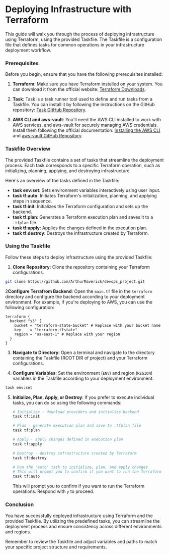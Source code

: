 # Deploying Infrastructure with Terraform

This guide will walk you through the process of deploying infrastructure using Terraform, using the provided Taskfile. The Taskfile is a configuration file that defines tasks for common operations in your infrastructure deployment workflow.

### Prerequisites

Before you begin, ensure that you have the following prerequisites installed:

1. **Terraform**: Make sure you have Terraform installed on your system. You can download it from the official website: [Terraform Downloads](https://www.terraform.io/downloads.html).

2. **Task**: Task is a task runner tool used to define and run tasks from a Taskfile. You can install it by following the instructions on the GitHub repository: [Task GitHub Repository](https://github.com/go-task/task).

3. **AWS CLI and aws-vault**: You'll need the AWS CLI installed to work with AWS services, and aws-vault for securely managing AWS credentials. Install them following the official documentation: [Installing the AWS CLI](https://docs.aws.amazon.com/cli/latest/userguide/install-cliv2.html) and [aws-vault GitHub Repository](https://github.com/99designs/aws-vault).

### Taskfile Overview

The provided Taskfile contains a set of tasks that streamline the deployment process. Each task corresponds to a specific Terraform operation, such as initializing, planning, applying, and destroying infrastructure.

Here's an overview of the tasks defined in the Taskfile:

- **task env:set**: Sets environment variables interactively using user input.
- **task tf:auto**: Initiates Terraform's initialization, planning, and applying steps in sequence.
- **task tf:init**: Initializes the Terraform configuration and sets up the backend.
- **task tf:plan**: Generates a Terraform execution plan and saves it to a `.tfplan` file.
- **task tf:apply**: Applies the changes defined in the execution plan.
- **task tf:destroy**: Destroys the infrastructure created by Terraform.

### Using the Taskfile

Follow these steps to deploy infrastructure using the provided Taskfile:

1. **Clone Repository**: Clone the repository containing your Terraform configurations.
```bash
git clone https://github.com/ArthurMaverick/devops_project.git
```
2**Configure Terrafrom Backend**: Open the `main.tf` file in the `terraform` directory and configure the backend according to your deployment environment. For example, if you're deploying to AWS, you can use the following configuration:
```hcl
terraform {
  backend "s3" {
    bucket = "terraform-state-bucket" # Replace with your bucket name
    key    = "terraform.tfstate"
    region = "us-east-1" # Replace with your region
  }
}
```

3. **Navigate to Directory**: Open a terminal and navigate to the directory containing the Taskfile (ROOT DIR of project) and your Terraform configurations.

4. **Configure Variables**: Set the environment (`ENV`) and region (`REGION`) variables in the Taskfile according to your deployment environment.
```bash
task env:set
```
5. **Initialize, Plan, Apply, or Destroy**: If you prefer to execute individual tasks, you can do so using the following commands:

      ```sh
      # Initialize - download providers and initialize backend
      task tf:init
      ```
      ```sh
      # Plan - generate execution plan and save to .tfplan file
      task tf:plan
      ```

      ```sh
      # Apply - apply changes defined in execution plan
      task tf:apply
      ```
   
      ```sh
      # Destroy - destroy infrastructure created by Terraform
      task tf:destroy
      ```
      ```sh
      # Run the "auto" task to initialize, plan, and apply changes
      # This will prompt you to confirm if you want to run the Terraform operations. Respond with `y` to proceed.
      task tf:auto
      ```

   This will prompt you to confirm if you want to run the Terraform operations. Respond with `y` to proceed.

### Conclusion

You have successfully deployed infrastructure using Terraform and the provided Taskfile. By utilizing the predefined tasks, you can streamline the deployment process and ensure consistency across different environments and regions.

Remember to review the Taskfile and adjust variables and paths to match your specific project structure and requirements.
